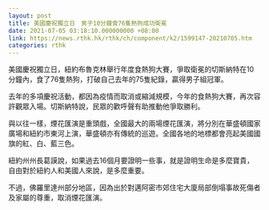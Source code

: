 ```yaml
---
layout: post
title: 美國慶祝獨立日　男子10分鐘食76隻熱狗成功衛冕
date: 2021-07-05 03:18:10.000000000 +08:00
link: https://news.rthk.hk/rthk/ch/component/k2/1599147-20210705.htm
categories: rthk
---
```


美國慶祝獨立日，紐約布魯克林舉行年度食熱狗大賽，爭取衛冕的切斯納特在10分鐘內，食了76隻熱狗，打破自己去年的75隻紀錄，贏得男子組冠軍。

去年的多項慶祝活動，都因為疫情而取消或縮減規模，今年的食熱狗大賽，再次容許觀眾入場。切斯納特說，民眾的歡呼聲有助推動他爭取勝利。

與以往一樣，煙花匯演是重頭戲，全國最大的兩場煙花匯演，將分別在華盛頓國家廣場和紐約市東河上演，華盛頓亦有傳統的巡遊。全國各地的地標都會亮起美國國旗的紅、白、藍三色。

紐約州州長葛謨說，如果過去16個月要證明一些事，就是證明生命是多麼寶貴，自由對於紐約人和美國人來說，是多麼重要。

不過，佛羅里達州部分地區，因為出於對邁阿密市郊住宅大廈局部倒塌事故死傷者及家屬的尊重，取消煙花匯演。
